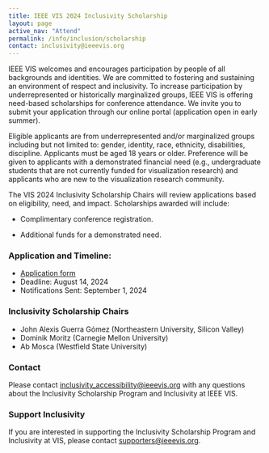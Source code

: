 ```yaml
---
title: IEEE VIS 2024 Inclusivity Scholarship
layout: page
active_nav: "Attend"
permalink: /info/inclusion/scholarship
contact: inclusivity@ieeevis.org
---
```


IEEE VIS welcomes and encourages participation by people of all backgrounds and identities.  We are committed to fostering and sustaining an environment of respect and inclusivity. To increase participation by underrepresented or historically marginalized groups, IEEE VIS is offering need-based scholarships for conference attendance. We invite you to submit your application through our online portal (application open in early summer).

Eligible applicants are from underrepresented and/or marginalized groups including but not limited to: gender, identity, race, ethnicity, disabilities, discipline. Applicants must be aged 18 years or older. Preference will be given to applicants with a demonstrated financial need (e.g., undergraduate students that are not currently funded for visualization research) and applicants who are new to the visualization research community. 

The VIS 2024 Inclusivity Scholarship Chairs will review applications based on eligibility, need, and impact. Scholarships awarded will include:

* Complimentary conference registration.
<!-- * Based on need, fund will be provided for recipients that might not otherwise be able to attend the conference. Funds can be used to help support registration cost, travel, lodging, WiFi hotspot expenses, childcare, and other costs of attending. 
Recipients will need to keep original expense receipts and evidence of payment up to the subscribed limits for reimbursement once the conference is over.
* An assigned a mentor to guide receipients through the conference experience.  -->
* Additional funds for a demonstrated need.


### Application and Timeline:

* [Application form](https://forms.gle/fzJ6RqNzSJ7buBiP9) 
* Deadline: August 14, 2024
* Notifications Sent: September 1, 2024

<!-- 
* Application form available soon
* Deadline: TBD
* Notifications Sent: TBD
-->

### Inclusivity Scholarship Chairs

* John Alexis Guerra Gómez (Northeastern University, Silicon Valley)
* Dominik Moritz (Carnegie Mellon University)
* Ab Mosca (Westfield State University)

### Contact

Please contact [inclusivity_accessibility@ieeevis.org](mailto:inclusivity_accessibility@ieeevis.org) with any questions about the Inclusivity Scholarship Program and Inclusivity at IEEE VIS.
 
### Support Inclusivity 

If you are interested in supporting the Inclusivity Scholarship Program and Inclusivity at VIS, please contact [supporters@ieeevis.org](mailto:supporters@ieeevis.org).
 
  

